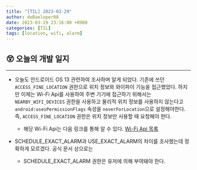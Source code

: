 ```yaml
---
title: "[TIL] 2023-03-29"
author: deBaeloper08
date: 2023-03-29 23:16:00 +0900
categories: [TIL]
tags: [location, wifi, alarm]
---
```


## 😲 오늘의 개발 일지

---

- 오늘도 안드로이드 OS 13 관련하여 조사하며 알게 되었다. 기존에 쓰던 ```ACCESS_FINE_LOCATION``` 권한으로 위치 정보와 와이파이 기능을 접근했었다. 하지만 이제는 Wi-Fi Api를 사용하여 주변 기기에 접근하기 위해서는 ```NEARBY_WIFI_DEVICES``` 권한을 사용하고 물리적 위치 정보를 사용하지 않는다고 ```android:usesPermissionFlags``` 속성을 ```neverForLocation```으로 설정해야한다. 즉, ```ACCESS_FINE_LOCATION``` 권한은 위치 정보만 사용할 때 요청해야 한다.
    - 해당 Wi-Fi Api는 다음 링크를 통해 알 수 있다. [Wi-Fi Api 목록](https://developer.android.com/guide/topics/connectivity/wifi-permissions#check-for-apis-that-require-permission)

- SCHEDULE_EXACT_ALARM과 USE_EXACT_ALARM의 차이를 조사했는데 정확하게 모르겠다. 공식 문서 상으로는 
    - SCHEDULE_EXACT_ALARM 권한은 유저에 의해 부여돼야 한다.